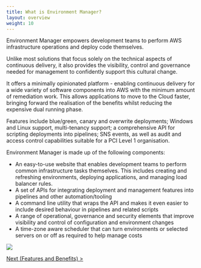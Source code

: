 ```yaml
---
title: What is Environment Manager?
layout: overview
weight: 10
---
```


Environment Manager empowers development teams to perform AWS infrastructure operations and deploy code themselves.

Unlike most solutions that focus solely on the technical aspects of continuous delivery, it also provides the visibility, control and governance needed for management to confidently support this cultural change.

It offers a minimally opinionated platform - enabling continuous delivery for a wide variety of software components into AWS with the minimum amount of remediation work. This allows applications to move to the Cloud faster, bringing forward the realisation of the benefits whilst reducing the expensive dual running phase.

Features include blue/green, canary and overwrite deployments; Windows and Linux support, multi-tenancy support; a comprehensive API for scripting deployments into pipelines; SNS events, as well as audit and access control capabilities suitable for a PCI Level 1 organisation.

Environment Manager is made up of the following components:

- An easy-to-use website that enables development teams to perform common infrastructure tasks themselves. This includes creating and refreshing environments, deploying applications, and managing load balancer rules.
- A set of APIs for integrating deployment and management features into pipelines and other automation/tooling
- A command line utility that wraps the API and makes it even easier to include desired behaviour in pipelines and related scripts
- A range of operational, governance and security elements that improve visibility and control of configuration and environment changes
- A time-zone aware scheduler that can turn environments or selected servers on or off as required to help manage costs

![](/environment-manager/assets/images/deployment-map.png)

[Next (Features and Benefits) >](/environment-manager/overview/features)